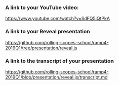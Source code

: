 ### A link to your YouTube video:

https://www.youtube.com/watch?v=SdFQ5iQtPkA

### A link to your Reveal presentation

https://github.com/rolling-scopes-school/ramp4-2019Q1/tree/presentation/reveal.js

### A link to the transcript of your presentation

https://github.com/rolling-scopes-school/ramp4-2019Q1/blob/presentation/reveal.js/transcript.md
